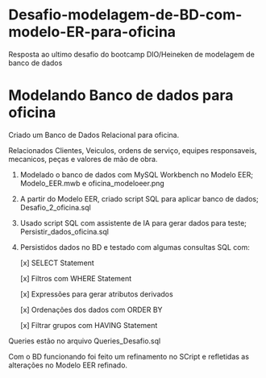 # Desafio-modelagem-de-BD-com-modelo-ER-para-oficina
Resposta ao ultimo desafio do bootcamp DIO/Heineken de modelagem de banco de dados

# Modelando Banco de dados para oficina 

Criado um Banco de Dados Relacional para oficina.

Relacionados Clientes, Veiculos, ordens de serviço, equipes responsaveis, mecanicos, peças e valores de mão de obra.

1. Modelado o banco de dados com MySQL Workbench no Modelo EER;
	Modelo_EER.mwb e oficina_modeloeer.png

2. A partir do Modelo EER, criado script SQL para aplicar banco de dados;
	Desafio_2_oficina.sql

3. Usado script SQL com assistente de IA para gerar dados para teste;
	Persistir_dados_oficina.sql

4. Persistidos dados no BD e testado com algumas consultas SQL com: 

	[x] SELECT Statement

	[x] Filtros com WHERE Statement

	[x] Expressões para gerar atributos derivados

	[x] Ordenações dos dados com ORDER BY

	[x] Filtrar grupos com HAVING Statement


Queries estão no arquivo Queries_Desafio.sql

 Com o BD funcionando foi feito um refinamento no SCript e refletidas as alterações no Modelo  EER refinado.


